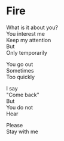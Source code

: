 # Fire
What is it about you?  
You interest me  
Keep my attention  
But  
Only temporarily  

You go out  
Sometimes  
Too quickly  

I say  
"Come back"  
But  
You do not  
Hear

Please  
Stay with me